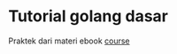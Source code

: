 # Tutorial golang dasar

Praktek dari materi ebook [course](https://dasarpemrogramangolang.novalagung.com/)
